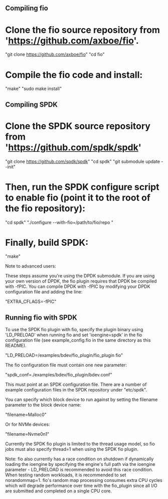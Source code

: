 ## Compiling fio

# Clone the fio source repository from 'https://github.com/axboe/fio'.

"git clone https://github.com/axboe/fio"
"cd fio"

# Compile the fio code and install:

"make"
"sudo make install"

## Compiling SPDK

# Clone the SPDK source repository from 'https://github.com/spdk/spdk'

"git clone https://github.com/spdk/spdk"
"cd spdk"
"git submodule update --init"

# Then, run the SPDK configure script to enable fio (point it to the root of the fio repository):

"cd spdk"
"./configure --with-fio=/path/to/fio/repo <other configuration options>"

# Finally, build SPDK:

"make"

Note to advanced users:

 These steps assume you're using the DPDK submodule. If you are using your own version of DPDK, the fio plugin requires that DPDK be compiled with -fPIC. You can compile DPDK with -fPIC by modifying your DPDK configuration file and adding the line:

"EXTRA_CFLAGS=-fPIC"

## Running fio with SPDK

To use the SPDK fio plugin with fio, specify the plugin binary using 'LD_PRELOAD' when running fio and set 'ioengine=spdk' in the fio configuration file (see example_config.fio in the same directory as this README).

"LD_PRELOAD=<path to spdk repo>/examples/bdev/fio_plugin/fio_plugin fio"

The fio configuration file must contain one new parameter:

"spdk_conf=./examples/bdev/fio_plugin/bdev.conf"

This must point at an SPDK configuration file. There are a number of example configuration files in the SPDK repository under "etc/spdk".

You can specify which block device to run against by setting the filename parameter to the block device name:

"filename=Malloc0"

Or for NVMe devices:

"filename=Nvme0n1"

Currently the SPDK fio plugin is limited to the thread usage model, so fio jobs must also specify thread=1 when using the SPDK fio plugin.

Note:
fio also currently has a race condition on shutdown if dynamically loading the ioengine by specifying the engine's full path via the ioengine parameter - LD_PRELOAD is recommended to avoid this race condition.
When testing random workloads, it is recommended to set norandommap=1. fio's random map processing consumes extra CPU cycles which will degrade performance over time with the fio_plugin since all I/O are submitted and completed on a single CPU core.
